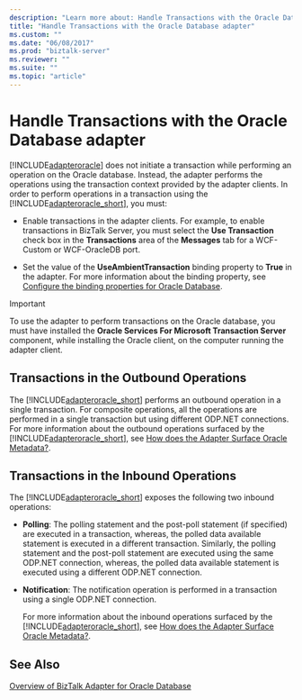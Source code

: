 ```yaml
---
description: "Learn more about: Handle Transactions with the Oracle Database adapter"
title: "Handle Transactions with the Oracle Database adapter"
ms.custom: ""
ms.date: "06/08/2017"
ms.prod: "biztalk-server"
ms.reviewer: ""
ms.suite: ""
ms.topic: "article"
---
```

# Handle Transactions with the Oracle Database adapter
[!INCLUDE[adapteroracle](../../includes/adapteroracle-md.md)] does not initiate a transaction while performing an operation on the Oracle database. Instead, the adapter performs the operations using the transaction context provided by the adapter clients. In order to perform operations in a transaction using the [!INCLUDE[adapteroracle_short](../../includes/adapteroracle-short-md.md)], you must:  
  
-   Enable transactions in the adapter clients. For example, to enable transactions in BizTalk Server, you must select the **Use Transaction** check box in the **Transactions** area of the **Messages** tab for a WCF-Custom or WCF-OracleDB port.  
  
-   Set the value of the **UseAmbientTransaction** binding property to **True** in the adapter. For more information about the binding property, see [Configure the binding properties for Oracle Database](../../adapters-and-accelerators/adapter-oracle-database/configure-the-binding-properties-for-oracle-database.md).  
  
> [!IMPORTANT]
>  To use the adapter to perform transactions on the Oracle database, you must have installed the **Oracle Services For Microsoft Transaction Server** component, while installing the Oracle client, on the computer running the adapter client.  
  
## Transactions in the Outbound Operations  
 The [!INCLUDE[adapteroracle_short](../../includes/adapteroracle-short-md.md)] performs an outbound operation in a single transaction. For composite operations, all the operations are performed in a single transaction but using different ODP.NET connections. For more information about the outbound operations surfaced by the [!INCLUDE[adapteroracle_short](../../includes/adapteroracle-short-md.md)], see [How does the Adapter Surface Oracle Metadata?](https://msdn.microsoft.com/library/cc185310(v=bts.10).aspx).  
  
## Transactions in the Inbound Operations  
 The [!INCLUDE[adapteroracle_short](../../includes/adapteroracle-short-md.md)] exposes the following two inbound operations:  
  
- **Polling**: The polling statement and the post-poll statement (if specified) are executed in a transaction, whereas, the polled data available statement is executed in a different transaction. Similarly, the polling statement and the post-poll statement are executed using the same ODP.NET connection, whereas, the polled data available statement is executed using a different ODP.NET connection.  
  
- **Notification**: The notification operation is performed in a transaction using a single ODP.NET connection.  
  
  For more information about the inbound operations surfaced by the [!INCLUDE[adapteroracle_short](../../includes/adapteroracle-short-md.md)], see [How does the Adapter Surface Oracle Metadata?](https://msdn.microsoft.com/library/cc185310(v=bts.10).aspx).  
  
## See Also  
 [Overview of BizTalk Adapter for Oracle Database](../../adapters-and-accelerators/adapter-oracle-database/overview-of-biztalk-adapter-for-oracle-database.md)
